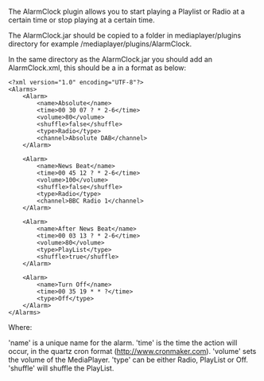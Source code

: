 The AlarmClock plugin allows you to start playing a Playlist or Radio at a certain time or stop playing at a certain time.

The AlarmClock.jar should be copied to a folder in mediaplayer/plugins directory for example /mediaplayer/plugins/AlarmClock.

In the same directory as the AlarmClock.jar you should add an AlarmClock.xml, this should be a in a format as below:


```
<?xml version="1.0" encoding="UTF-8"?>
<Alarms>
	<Alarm>
		<name>Absolute</name>
		<time>00 30 07 ? * 2-6</time>
		<volume>80</volume>
		<shuffle>false</shuffle>
		<type>Radio</type>
		<channel>Absolute DAB</channel>
	</Alarm>

	<Alarm>
		<name>News Beat</name>
		<time>00 45 12 ? * 2-6</time>
		<volume>100</volume>
		<shuffle>false</shuffle>
		<type>Radio</type>
		<channel>BBC Radio 1</channel>
	</Alarm>

	<Alarm>
		<name>After News Beat</name>
		<time>00 03 13 ? * 2-6</time>
		<volume>80</volume>
		<type>PlayList</type>
		<shuffle>true</shuffle>
	</Alarm>

	<Alarm>
		<name>Turn Off</name>
		<time>00 35 19 * * ?</time>
		<type>Off</type>
	</Alarm>
</Alarms>
```

Where:

'name' is a unique name for the alarm.
'time' is the time the action will occur, in the quartz cron format (http://www.cronmaker.com).
'volume' sets the volume of the MediaPlayer.
'type' can be either Radio, PlayList or Off.
'shuffle' will shuffle the PlayList.
